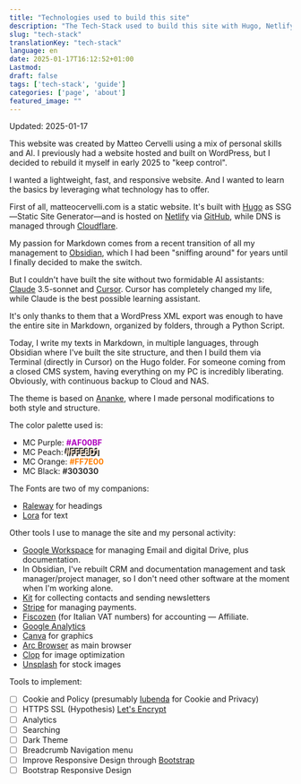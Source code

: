 ```yaml
---
title: "Technologies used to build this site"
description: "The Tech-Stack used to build this site with Hugo, Netlify, Cloudflare, GitHub and more."
slug: "tech-stack"
translationKey: "tech-stack"
language: en
date: 2025-01-17T16:12:52+01:00
Lastmod: 
draft: false
tags: ['tech-stack', 'guide']
categories: ['page', 'about']
featured_image: ""
---
```

Updated: 2025-01-17

This website was created by Matteo Cervelli using a mix of personal skills and AI. I previously had a website hosted and built on WordPress, but I decided to rebuild it myself in early 2025 to "keep control". 

I wanted a lightweight, fast, and responsive website. And I wanted to learn the basics by leveraging what technology has to offer. 

First of all, matteocervelli.com is a static website. It's built with [Hugo](https://gohugo.io) as SSG—Static Site Generator—and is hosted on [Netlify](https://www.netlify.com) via [GitHub](https://github.com), while DNS is managed through [Cloudflare](https://www.cloudflare.com).

My passion for Markdown comes from a recent transition of all my management to [Obsidian](https://obsidian.md), which I had been "sniffing around" for years until I finally decided to make the switch.

But I couldn't have built the site without two formidable AI assistants: [Claude](https://claude.ai) 3.5-sonnet and [Cursor](https://cursor.sh). Cursor has completely changed my life, while Claude is the best possible learning assistant. 

It's only thanks to them that a WordPress XML export was enough to have the entire site in Markdown, organized by folders, through a Python Script.

Today, I write my texts in Markdown, in multiple languages, through Obsidian where I've built the site structure, and then I build them via Terminal (directly in Cursor) on the Hugo folder. For someone coming from a closed CMS system, having everything on my PC is incredibly liberating. Obviously, with continuous backup to Cloud and NAS.

The theme is based on [Ananke](https://github.com/theNewDynamic/gohugo-theme-ananke), where I made personal modifications to both style and structure. 

The color palette used is:
- MC Purple: **<span style="color: #AF00BF">#AF00BF</span>**
- MC Peach: **<span style="color: #FFE8D1; text-shadow: -2px -2px #303030, 2px 2px #303030, -2px -2px #303030, 2px 2px #303030">#FFE8D1</span>**
- MC Orange: **<span style="color: #FF7E00">#FF7E00</span>**
- MC Black: **<span style="color: #303030">#303030</span>**

The Fonts are two of my companions:
- [Raleway](https://fonts.google.com/specimen/Raleway) for headings
- [Lora](https://fonts.google.com/specimen/Lora) for text

Other tools I use to manage the site and my personal activity:
- [Google Workspace](https://workspace.google.com) for managing Email and digital Drive, plus documentation.
- In Obsidian, I've rebuilt CRM and documentation management and task manager/project manager, so I don't need other software at the moment when I'm working alone.
- [Kit](https://kit.co) for collecting contacts and sending newsletters
- [Stripe](https://stripe.com) for managing payments.
- [Fiscozen](https://cervelli.link/fiscozen) (for Italian VAT numbers) for accounting — Affiliate.
- [Google Analytics](https://analytics.google.com)
- [Canva](https://www.canva.com) for graphics
- [Arc Browser](https://arc.net) as main browser
- [Clop](https://www.clop.ai) for image optimization
- [Unsplash](https://unsplash.com) for stock images

Tools to implement:
- [ ] Cookie and Policy (presumably [Iubenda](https://www.iubenda.com) for Cookie and Privacy)
- [ ] HTTPS SSL (Hypothesis) [Let's Encrypt](https://letsencrypt.org)
- [ ] Analytics
- [ ] Searching
- [ ] Dark Theme
- [ ] Breadcrumb Navigation menu
- [ ] Improve Responsive Design through [Bootstrap](https://getbootstrap.com)
- [ ] Bootstrap Responsive Design